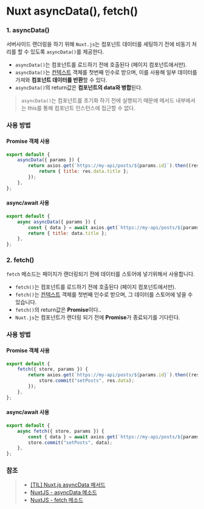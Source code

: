 # Nuxt asyncData(), fetch()

### 1. asyncData()

서버사이드 랜더링을 하기 위해 `Nuxt.js`는 컴포넌트 데이터를 세팅하기 전에 비동기 처리를 할 수 있도록 `asyncData()`를 제공한다.

-   `asyncData()`는 컴포넌트를 로드하기 전에 호출된다 (페이지 컴포넌트에서만).
-   `asyncData()`는 [컨텍스트](https://ko.nuxtjs.org/docs/2.x/internals-glossary/context/) 객체를 첫번째 인수로 받으며, 이를 사용해 일부 데이터를 가져와 **컴포넌트 데이터를 반환**할 수 있다.
-   `asyncData()`의 return값은 **컴포넌트의 data와 병합**된다.

> `asyncData()`는 컴포넌트를 초기화 하기 전에 실행되기 때문에 메서드 내부에서는 this를 통해 컴포넌트 인스턴스에 접근할 수 없다.

### 사용 방법

#### Promise 객체 사용

```javascript
export default {
    asyncData({ params }) {
        return axios.get(`https://my-api/posts/${params.id}`).then((res) => {
            return { title: res.data.title };
        });
    },
};
```

#### async/await 사용

```javascript
export default {
    async asyncData({ params }) {
        const { data } = await axios.get(`https://my-api/posts/${params.id}`);
        return { title: data.title };
    },
};
```

### 2. fetch()

`fetch` 메소드는 페이지가 랜더링되기 전에 데이터를 스토어에 넣기위해서 사용합니다.

-   `fetch()`는 컴포넌트를 로드하기 전에 호출된다 (페이지 컴포넌트에서만).
-   `fetch()`는 [컨텍스트](https://ko.nuxtjs.org/docs/2.x/internals-glossary/context/) 객체를 첫번째 인수로 받으며, 그 데이터를 스토어에 넣을 수 있습니다.
-   `fetch()`의 return값은 **Promise**이다..
-   `Nuxt.js`는 컴포넌트가 랜더링 되기 전에 **Promise**가 종료되기를 기다린다.

### 사용 방법

#### Promise 객체 사용

```javascript
export default {
    fetch({ store, params }) {
        return axios.get(`https://my-api/posts/${params.id}`).then((res) => {
            store.commit("setPosts", res.data);
        });
    },
};
```

#### async/await 사용

```javascript
export default {
    async fetch({ store, params }) {
        const { data } = await axios.get(`https://my-api/posts/${params.id}`);
        store.commit("setPosts", data);
    },
};
```

### 참조

>- [[TIL] Nuxt.js asyncData 메서드](https://velog.io/@nungsun/TIL-Nuxt.js-asyncData-%EB%A9%94%EC%84%9C%EB%93%9C) 
>- [NuxtJS - asyncData 메소드](https://develop365.gitlab.io/nuxtjs-0.10.7-doc/ko/api/) 
>- [NuxtJS - fetch 메소드](https://develop365.gitlab.io/nuxtjs-0.10.7-doc/ko/api/)
